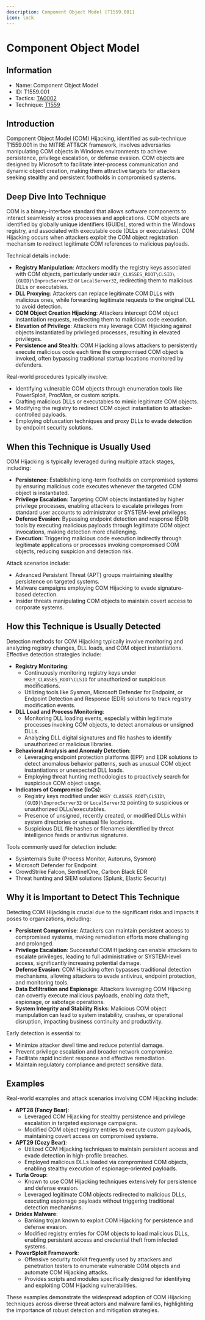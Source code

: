 ```yaml
---
description: Component Object Model [T1559.001]
icon: lock
---
```


# Component Object Model

## Information

- Name: Component Object Model
- ID: T1559.001
- Tactics: [TA0002](../TA0002/TA0002.md)
- Technique: [T1559](T1559.md)

## Introduction

Component Object Model (COM) Hijacking, identified as sub-technique T1559.001 in the MITRE ATT\&CK framework, involves adversaries manipulating COM objects in Windows environments to achieve persistence, privilege escalation, or defense evasion. COM objects are designed by Microsoft to facilitate inter-process communication and dynamic object creation, making them attractive targets for attackers seeking stealthy and persistent footholds in compromised systems.

## Deep Dive Into Technique

COM is a binary-interface standard that allows software components to interact seamlessly across processes and applications. COM objects are identified by globally unique identifiers (GUIDs), stored within the Windows registry, and associated with executable code (DLLs or executables). COM Hijacking occurs when attackers exploit the COM object registration mechanism to redirect legitimate COM references to malicious payloads.

Technical details include:

- **Registry Manipulation**: Attackers modify the registry keys associated with COM objects, particularly under `HKEY_CLASSES_ROOT\CLSID\{GUID}\InprocServer32` or `LocalServer32`, redirecting them to malicious DLLs or executables.
- **DLL Proxying**: Attackers can replace legitimate COM DLLs with malicious ones, while forwarding legitimate requests to the original DLL to avoid detection.
- **COM Object Creation Hijacking**: Attackers intercept COM object instantiation requests, redirecting them to malicious code execution.
- **Elevation of Privilege**: Attackers may leverage COM Hijacking against objects instantiated by privileged processes, resulting in elevated privileges.
- **Persistence and Stealth**: COM Hijacking allows attackers to persistently execute malicious code each time the compromised COM object is invoked, often bypassing traditional startup locations monitored by defenders.

Real-world procedures typically involve:

- Identifying vulnerable COM objects through enumeration tools like PowerSploit, ProcMon, or custom scripts.
- Crafting malicious DLLs or executables to mimic legitimate COM objects.
- Modifying the registry to redirect COM object instantiation to attacker-controlled payloads.
- Employing obfuscation techniques and proxy DLLs to evade detection by endpoint security solutions.

## When this Technique is Usually Used

COM Hijacking is typically leveraged during multiple attack stages, including:

- **Persistence**: Establishing long-term footholds on compromised systems by ensuring malicious code executes whenever the targeted COM object is instantiated.
- **Privilege Escalation**: Targeting COM objects instantiated by higher privilege processes, enabling attackers to escalate privileges from standard user accounts to administrator or SYSTEM-level privileges.
- **Defense Evasion**: Bypassing endpoint detection and response (EDR) tools by executing malicious payloads through legitimate COM object invocations, making detection more challenging.
- **Execution**: Triggering malicious code execution indirectly through legitimate applications or processes invoking compromised COM objects, reducing suspicion and detection risk.

Attack scenarios include:

- Advanced Persistent Threat (APT) groups maintaining stealthy persistence on targeted systems.
- Malware campaigns employing COM Hijacking to evade signature-based detection.
- Insider threats manipulating COM objects to maintain covert access to corporate systems.

## How this Technique is Usually Detected

Detection methods for COM Hijacking typically involve monitoring and analyzing registry changes, DLL loads, and COM object instantiations. Effective detection strategies include:

- **Registry Monitoring**:
  - Continuously monitoring registry keys under `HKEY_CLASSES_ROOT\CLSID` for unauthorized or suspicious modifications.
  - Utilizing tools like Sysmon, Microsoft Defender for Endpoint, or Endpoint Detection and Response (EDR) solutions to track registry modification events.
- **DLL Load and Process Monitoring**:
  - Monitoring DLL loading events, especially within legitimate processes invoking COM objects, to detect anomalous or unsigned DLLs.
  - Analyzing DLL digital signatures and file hashes to identify unauthorized or malicious libraries.
- **Behavioral Analysis and Anomaly Detection**:
  - Leveraging endpoint protection platforms (EPP) and EDR solutions to detect anomalous behavior patterns, such as unusual COM object instantiations or unexpected DLL loads.
  - Employing threat hunting methodologies to proactively search for suspicious COM object usage.
- **Indicators of Compromise (IoCs)**:
  - Registry keys modified under `HKEY_CLASSES_ROOT\CLSID\{GUID}\InprocServer32` or `LocalServer32` pointing to suspicious or unauthorized DLLs/executables.
  - Presence of unsigned, recently created, or modified DLLs within system directories or unusual file locations.
  - Suspicious DLL file hashes or filenames identified by threat intelligence feeds or antivirus signatures.

Tools commonly used for detection include:

- Sysinternals Suite (Process Monitor, Autoruns, Sysmon)
- Microsoft Defender for Endpoint
- CrowdStrike Falcon, SentinelOne, Carbon Black EDR
- Threat hunting and SIEM solutions (Splunk, Elastic Security)

## Why it is Important to Detect This Technique

Detecting COM Hijacking is crucial due to the significant risks and impacts it poses to organizations, including:

- **Persistent Compromise**: Attackers can maintain persistent access to compromised systems, making remediation efforts more challenging and prolonged.
- **Privilege Escalation**: Successful COM Hijacking can enable attackers to escalate privileges, leading to full administrative or SYSTEM-level access, significantly increasing potential damage.
- **Defense Evasion**: COM Hijacking often bypasses traditional detection mechanisms, allowing attackers to evade antivirus, endpoint protection, and monitoring tools.
- **Data Exfiltration and Espionage**: Attackers leveraging COM Hijacking can covertly execute malicious payloads, enabling data theft, espionage, or sabotage operations.
- **System Integrity and Stability Risks**: Malicious COM object manipulation can lead to system instability, crashes, or operational disruption, impacting business continuity and productivity.

Early detection is essential to:

- Minimize attacker dwell time and reduce potential damage.
- Prevent privilege escalation and broader network compromise.
- Facilitate rapid incident response and effective remediation.
- Maintain regulatory compliance and protect sensitive data.

## Examples

Real-world examples and attack scenarios involving COM Hijacking include:

- **APT28 (Fancy Bear)**:
  - Leveraged COM Hijacking for stealthy persistence and privilege escalation in targeted espionage campaigns.
  - Modified COM object registry entries to execute custom payloads, maintaining covert access on compromised systems.
- **APT29 (Cozy Bear)**:
  - Utilized COM Hijacking techniques to maintain persistent access and evade detection in high-profile breaches.
  - Employed malicious DLLs loaded via compromised COM objects, enabling stealthy execution of espionage-oriented payloads.
- **Turla Group**:
  - Known to use COM Hijacking techniques extensively for persistence and defense evasion.
  - Leveraged legitimate COM objects redirected to malicious DLLs, executing espionage payloads without triggering traditional detection mechanisms.
- **Dridex Malware**:
  - Banking trojan known to exploit COM Hijacking for persistence and defense evasion.
  - Modified registry entries for COM objects to load malicious DLLs, enabling persistent access and credential theft from infected systems.
- **PowerSploit Framework**:
  - Offensive security toolkit frequently used by attackers and penetration testers to enumerate vulnerable COM objects and automate COM Hijacking attacks.
  - Provides scripts and modules specifically designed for identifying and exploiting COM Hijacking vulnerabilities.

These examples demonstrate the widespread adoption of COM Hijacking techniques across diverse threat actors and malware families, highlighting the importance of robust detection and mitigation strategies.
